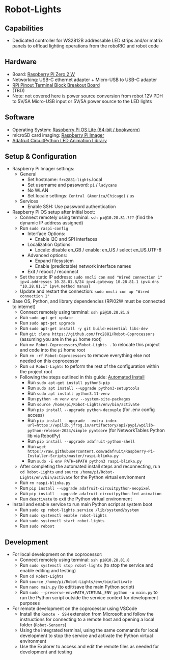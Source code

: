 # Robot-Lights

## Capabilities
* Dedicated controller for WS2812B addressable LED strips and/or matrix panels to offload lighting operations from the roboRIO and robot code

## Hardware 
* Board: [Raspberry Pi Zero 2 W](https://www.raspberrypi.com/products/raspberry-pi-zero-2-w/)
* Networking: USB-C ethernet adapter + Micro-USB to USB-C adapter
* [RPi Pinout Terminal Block Breakout Board](https://www.amazon.com/dp/B08LH9ZBQ1)
* (TBD)
* Note: not covered here is power source conversion from robot 12V PDH to 5V/5A Micro-USB input or 5V/5A power source to the LED lights

## Software
* Operating System: [Raspberry Pi OS Lite (64-bit / bookworm)](https://www.raspberrypi.com/software/operating-systems/#raspberry-pi-os-64-bit)
* microSD card imaging: [Raspberry Pi Imager](https://www.raspberrypi.com/software/)
* [Adafruit CircuitPython LED Animation Library](https://docs.circuitpython.org/projects/led-animation)

## Setup & Configuration
* Raspberry Pi Imager settings:
  * General
    * Set hostname: `frc2881-lights`.local
    * Set username and password: `pi` / `ladycans`
    * No WLAN
    * Set locale settings: `Central (America/Chicago)` / `us`
  * Services
    * Enable SSH: Use password authentication 
* Raspberry Pi OS setup after initial boot:
  * Connect remotely using terminal: `ssh pi@10.28.81.???` (find the dynamic IP address assigned)
  * Run `sudo raspi-config`
    * Interface Options:
      * Enable I2C and SPI interfaces
    * Localization Options:
      * Locale: disable en_GB / enable: en_US / select en_US.UTF-8
    * Advanced options:
      * Expand filesystem
      * Enable (predictable) network interface names
    * Exit / reboot / reconnect
  * Set the static IP address: `sudo nmcli con mod "Wired connection 1" ipv4.addresses 10.28.81.8/24 ipv4.gateway 10.28.81.1 ipv4.dns "10.28.81.1" ipv4.method manual`
  * Update and restart the connection: `sudo nmcli con up "Wired connection 1"`
* Base OS, Python, and library dependencies (RPi02W must be connected to internet)
  * Connect remotely using terminal: `ssh pi@10.28.81.8` 
  * Run `sudo apt-get update`
  * Run `sudo apt-get upgrade` 
  * Run `sudo apt-get install -y git build-essential libc-dev`
  * Run `git clone https://github.com/frc2881/Robot-Coprocessors` (assuming you are in the `pi` home root)
  * Run `mv Robot-Coprocessors/Robot-Lights .` to relocate this project and code into the `pi` home root
  * Run `rm -rf Robot-Coprocessors` to remove everything else not needed on this coprocessor
  * Run `cd Robot-Lights` to peform the rest of the configuration within the project root
  * Following the steps outlined in this guide: [Automated Install](https://learn.adafruit.com/circuitpython-on-raspberrypi-linux/installing-circuitpython-on-raspberry-pi)
    * Run `sudo apt-get install python3-pip`
    * Run `sudo apt install --upgrade python3-setuptools`
    * Run `sudo apt install python3.11-venv`
    * Run `python -m venv env --system-site-packages`
    * Run `source /home/pi/Robot-Lights/env/bin/activate`
    * Run `pip install --upgrade python-decouple` (for .env config access)
    * Run `pip install --upgrade --extra-index-url=https://wpilib.jfrog.io/artifactory/api/pypi/wpilib-python-release-2024/simple pyntcore` (for NetworkTables Python lib via RobotPy)
    * Run `pip install --upgrade adafruit-python-shell`
    * Run `wget https://raw.githubusercontent.com/adafruit/Raspberry-Pi-Installer-Scripts/master/raspi-blinka.py`
    * Run `sudo -E env PATH=$PATH python3 raspi-blinka.py`
  * After completing the automated install steps and reconnecting, run `cd Robot-Lights` and `source /home/pi/Robot-Lights/env/bin/activate` for the Python virtual environment
  * Run `rm raspi-blinka.py`
  * Run `pip install --upgrade adafruit-circuitpython-neopixel`
  * Run `pip install --upgrade adafruit-circuitpython-led-animation`
  * Run `deactivate` to exit the Python virtual environment 
* Install and enable service to run main Python script at system boot
  * Run `sudo cp robot-lights.service /lib/systemd/system`
  * Run `sudo systemctl enable robot-lights`
  * Run `sudo systemctl start robot-lights`
  * Run `sudo reboot` 

## Development
* For local development on the coprocessor:
  * Connect remotely using terminal: `ssh pi@10.28.81.8`
  * Run `sudo systemctl stop robot-lights` (to stop the service and enable editing and testing)
  * Run `cd Robot-Lights`
  * Run `source /home/pi/Robot-Lights/env/bin/activate`
  * Run `nano main.py` (to edit/save the main Python script)
  * Run `sudo --preserve-env=PATH,VIRTUAL_ENV python -u main.py` to run the Python script outside the service context for development purposes
* For remote development on the coprocessor using VSCode 
  * Install the `Remote - SSH` extension from Microsoft and follow the instructions for connecting to a remote host and opening a local folder (`Robot-Sensors`)
  * Using the integrated terminal, using the same commands for local development to stop the service and activate the Python virtual environment
  * Use the Explorer to access and edit the remote files as needed for development and testing